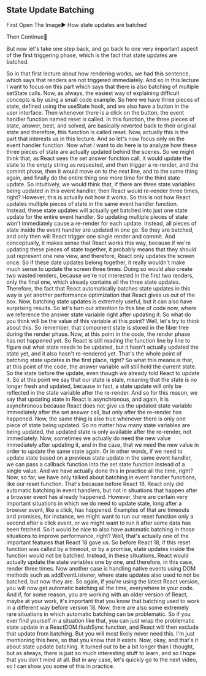 ## State Update Batching

First Open The Image▶️ How state updates are batched

Then Continue🔽

But now let's take one step back, and go back to one very important aspect of the first triggering phase, which is the fact that state updates are batched.

So in that first lecture about how rendering works, we had this sentence, which says that renders are not triggered immediately. And so in this lecture I want to focus on this part which says that there is also batching of multiple setState calls. Now, as always, the easiest way of explaining difficult concepts is by using a small code example. So here we have three pieces of state, defined using the useState hook, and we also have a button in the user interface. Then whenever there is a click on the button, the event handler function named reset is called. In this function, the three pieces of state, answer, best, and solved, are basically reverted back to their original state and therefore, this function is called reset. Now, actually this is the part that interests us in this lecture. And so let's now focus only on the event handler function. Now what I want to do here is to analyze how these three pieces of state are actually updated behind the scenes. So we might think that, as React sees the set answer function call, it would update the state to the empty string as requested, and then trigger a re-render, and the commit phase, then it would move on to the next line, and to the same thing again, and finally do the entire thing one more time for the third state update. So intuitively, we would think that, if there are three state variables being updated in this event handler, then React would re-render three times, right? However, this is actually not how it works. So this is not how React updates multiple pieces of state in the same event handler function. Instead, these state updates will actually get batched into just one state update for the entire event handler. So updating multiple pieces of state won't immediately cause a re-render for each update. Instead, all pieces of state inside the event handler are updated in one go. So they are batched, and only then will React trigger one single render and commit. And conceptually, it makes sense that React works this way, because if we're updating these pieces of state together, it probably means that they should just represent one new view, and therefore, React only updates the screen once. So if these date updates belong together, it really wouldn't make much sense to update the screen three times. Doing so would also create two wasted renders, because we're not interested in the first two renders, only the final one, which already contains all the three state updates. Therefore, the fact that React automatically batches state updates in this way is yet another performance optimization that React gives us out of the box. Now, batching state updates is extremely useful, but it can also have surprising results. So let's turn our attention to this line of code now, where we reference the answer state variable right after updating it. So what do you think will be the value of this variable at this point? Well, let's try to think about this. So remember, that component state is stored in the fiber tree during the render phase. Now, at this point in the code, the render phase has not happened yet. So React is still reading the function line by line to figure out what state needs to be updated, but it hasn't actually updated the state yet, and it also hasn't re-rendered yet. That's the whole point of batching state updates in the first place, right? So what this means is that, at this point of the code, the answer variable will still hold the current state. So the state before the update, even though we already told React to update it. So at this point we say that our state is stale, meaning that the state is no longer fresh and updated, because in fact, a state update will only be reflected in the state variable after the re-render. And so for this reason, we say that updating state in React is asynchronous, and again, it is asynchronous because React does not give us the updated state variable immediately after the set answer call, but only after the re-render has happened. Now, the same thing is also true whenever there is only one piece of state being updated. So no matter how many state variables are being updated, the updated state is only available after the re-render, not immediately. Now, sometimes we actually do need the new value immediately after updating it, and in the case, that we need the new value in order to update the same state again. Or in other words, if we need to update state based on a previous state update in the same event handler, we can pass a callback function into the set state function instead of a single value. And we have actually done this in practice all the time, right? Now, so far, we have only talked about batching in event handler functions, like our reset function. That's because before React 18, React only did automatic batching in event handlers, but not in situations that happen after a browser event has already happened. However, there are certain very important situations in which we do need to update state, long after a browser event, like a click, has happened. Examples of that are timeouts and promises, for instance, we might want to run our reset function only a second after a click event, or we might want to run it after some data has been fetched. So it would be nice to also have automatic batching in those situations to improve performance, right? Well, that's actually one of the important features that React 18 gave us. So before React 18, if this reset function was called by a timeout, or by a promise, state updates inside the function would not be batched. Instead, in these situations, React would actually update the state variables one by one, and therefore, in this case, render three times. Now another case is handling native events using DOM methods such as addEventListener, where state updates also used to not be batched, but now they are. So again, if you're using the latest React version, you will now get automatic batching all the time, everywhere in your code. And if, for some reason, you are working with an older version of React, maybe at your work, it's important that you know that batching used to work in a different way before version 18. Now, there are also some extremely rare situations in which automatic batching can be problematic. So if you ever find yourself in a situation like that, you can just wrap the problematic state update in a ReactDOM.flushSync function, and React will then exclude that update from batching. But you will most likely never need this. I'm just mentioning this here, so that you know that it exists. Now, okay, and that's it about state update batching. It turned out to be a bit longer than I thought, but as always, there is just so much interesting stuff to learn, and so I hope that you don't mind at all. But in any case, let's quickly go to the next video, so I can show you some of this in practice.
